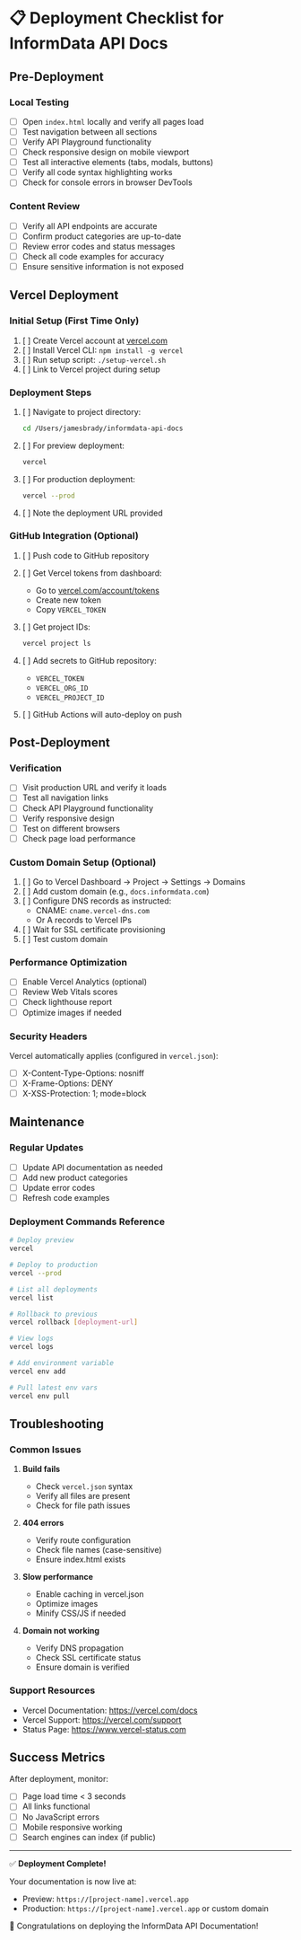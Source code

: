 # 📋 Deployment Checklist for InformData API Docs

## Pre-Deployment

### Local Testing
- [ ] Open `index.html` locally and verify all pages load
- [ ] Test navigation between all sections
- [ ] Verify API Playground functionality
- [ ] Check responsive design on mobile viewport
- [ ] Test all interactive elements (tabs, modals, buttons)
- [ ] Verify all code syntax highlighting works
- [ ] Check for console errors in browser DevTools

### Content Review
- [ ] Verify all API endpoints are accurate
- [ ] Confirm product categories are up-to-date
- [ ] Review error codes and status messages
- [ ] Check all code examples for accuracy
- [ ] Ensure sensitive information is not exposed

## Vercel Deployment

### Initial Setup (First Time Only)
1. [ ] Create Vercel account at [vercel.com](https://vercel.com)
2. [ ] Install Vercel CLI: `npm install -g vercel`
3. [ ] Run setup script: `./setup-vercel.sh`
4. [ ] Link to Vercel project during setup

### Deployment Steps
1. [ ] Navigate to project directory:
   ```bash
   cd /Users/jamesbrady/informdata-api-docs
   ```

2. [ ] For preview deployment:
   ```bash
   vercel
   ```

3. [ ] For production deployment:
   ```bash
   vercel --prod
   ```

4. [ ] Note the deployment URL provided

### GitHub Integration (Optional)
1. [ ] Push code to GitHub repository
2. [ ] Get Vercel tokens from dashboard:
   - Go to [vercel.com/account/tokens](https://vercel.com/account/tokens)
   - Create new token
   - Copy `VERCEL_TOKEN`
   
3. [ ] Get project IDs:
   ```bash
   vercel project ls
   ```
   
4. [ ] Add secrets to GitHub repository:
   - `VERCEL_TOKEN`
   - `VERCEL_ORG_ID`
   - `VERCEL_PROJECT_ID`

5. [ ] GitHub Actions will auto-deploy on push

## Post-Deployment

### Verification
- [ ] Visit production URL and verify it loads
- [ ] Test all navigation links
- [ ] Check API Playground functionality
- [ ] Verify responsive design
- [ ] Test on different browsers
- [ ] Check page load performance

### Custom Domain Setup (Optional)
1. [ ] Go to Vercel Dashboard → Project → Settings → Domains
2. [ ] Add custom domain (e.g., `docs.informdata.com`)
3. [ ] Configure DNS records as instructed:
   - CNAME: `cname.vercel-dns.com`
   - Or A records to Vercel IPs
4. [ ] Wait for SSL certificate provisioning
5. [ ] Test custom domain

### Performance Optimization
- [ ] Enable Vercel Analytics (optional)
- [ ] Review Web Vitals scores
- [ ] Check lighthouse report
- [ ] Optimize images if needed

### Security Headers
Vercel automatically applies (configured in `vercel.json`):
- [ ] X-Content-Type-Options: nosniff
- [ ] X-Frame-Options: DENY
- [ ] X-XSS-Protection: 1; mode=block

## Maintenance

### Regular Updates
- [ ] Update API documentation as needed
- [ ] Add new product categories
- [ ] Update error codes
- [ ] Refresh code examples

### Deployment Commands Reference
```bash
# Deploy preview
vercel

# Deploy to production
vercel --prod

# List all deployments
vercel list

# Rollback to previous
vercel rollback [deployment-url]

# View logs
vercel logs

# Add environment variable
vercel env add

# Pull latest env vars
vercel env pull
```

## Troubleshooting

### Common Issues

1. **Build fails**
   - Check `vercel.json` syntax
   - Verify all files are present
   - Check for file path issues

2. **404 errors**
   - Verify route configuration
   - Check file names (case-sensitive)
   - Ensure index.html exists

3. **Slow performance**
   - Enable caching in vercel.json
   - Optimize images
   - Minify CSS/JS if needed

4. **Domain not working**
   - Verify DNS propagation
   - Check SSL certificate status
   - Ensure domain is verified

### Support Resources
- Vercel Documentation: https://vercel.com/docs
- Vercel Support: https://vercel.com/support
- Status Page: https://www.vercel-status.com

## Success Metrics

After deployment, monitor:
- [ ] Page load time < 3 seconds
- [ ] All links functional
- [ ] No JavaScript errors
- [ ] Mobile responsive working
- [ ] Search engines can index (if public)

---

✅ **Deployment Complete!**

Your documentation is now live at:
- Preview: `https://[project-name].vercel.app`
- Production: `https://[project-name].vercel.app` or custom domain

🎉 Congratulations on deploying the InformData API Documentation!